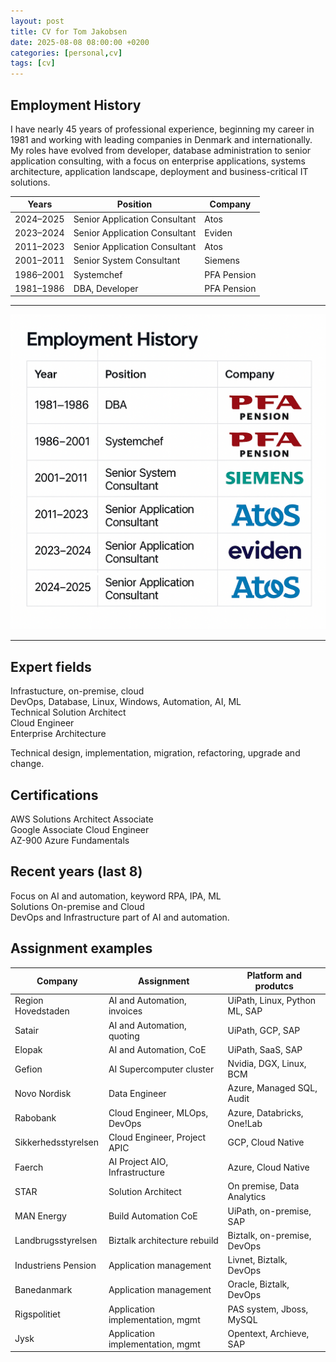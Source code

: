 ```yaml
---
layout: post
title: CV for Tom Jakobsen
date: 2025-08-08 08:00:00 +0200
categories: [personal,cv]
tags: [cv]
---
```



## Employment History

I have nearly 45 years of professional experience, beginning my career in 1981 and working with leading companies in Denmark and internationally. My roles have evolved from developer, database administration to senior application consulting, with a focus on enterprise applications, systems architecture, application landscape, deployment and business-critical IT solutions.

| Years       | Position                        | Company        |
|-------------|---------------------------------|----------------|
| 2024–2025   | Senior Application Consultant    | Atos           |
| 2023–2024   | Senior Application Consultant    | Eviden         |
| 2011–2023   | Senior Application Consultant    | Atos           |
| 2001–2011   | Senior System Consultant         | Siemens        |
| 1986–2001   | Systemchef                       | PFA Pension    |
| 1981–1986   | DBA, Developer                   | PFA Pension    |

----

![Career Timeline](/assets/images/cv-employment-history.png)

---

## Expert fields

Infrastucture, on-premise, cloud  
DevOps, Database, Linux, Windows, Automation, AI, ML  
Technical Solution Architect  
Cloud Engineer  
Enterprise Architecture  

Technical design, implementation, migration, refactoring, upgrade and change.  

## Certifications

AWS Solutions Architect Associate  
Google Associate Cloud Engineer  
AZ-900 Azure Fundamentals  

## Recent years (last 8)

Focus on AI and automation, keyword RPA, IPA, ML  
Solutions On-premise and Cloud  
DevOps and Infrastructure part of AI and automation.  

## Assignment examples

| Company               | Assignment                        | Platform and produtcs         |
|-----------------------|-----------------------------------|-------------------------------|
| Region Hovedstaden    | AI and Automation, invoices       | UiPath, Linux, Python ML, SAP |
| Satair                | AI and Automation, quoting        | UiPath, GCP, SAP              |
| Elopak                | AI and Automation, CoE            | UiPath, SaaS, SAP             |
| Gefion                | AI Supercomputer cluster          | Nvidia, DGX, Linux, BCM       |
| Novo Nordisk          | Data Engineer                     | Azure, Managed SQL, Audit     |
| Rabobank              | Cloud Engineer, MLOps, DevOps     | Azure, Databricks, One!Lab    |
| Sikkerhedsstyrelsen   | Cloud Engineer, Project APIC      | GCP, Cloud Native             |
| Faerch                | AI Project AIO, Infrastructure    | Azure, Cloud Native           |
| STAR                  | Solution Architect                | On premise, Data Analytics    |
| MAN Energy            | Build Automation CoE              | UiPath, on-premise, SAP       |
| Landbrugsstyrelsen    | Biztalk architecture rebuild      | Biztalk, on-premise, DevOps   |
| Industriens Pension   | Application management            | Livnet, Biztalk, DevOps       |
| Banedanmark           | Application management            | Oracle, Biztalk, DevOps       |
| Rigspolitiet          | Application implementation, mgmt  | PAS system, Jboss, MySQL      |
| Jysk                  | Application implementation, mgmt  | Opentext, Archieve, SAP       |

